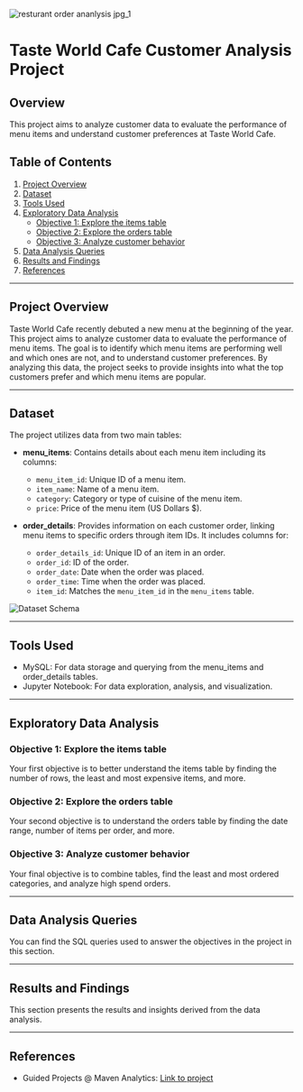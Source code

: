 ![resturant order ananlysis jpg_1](https://github.com/user-attachments/assets/eeb0334c-eae4-4c3b-a078-b1375e7523a8)

# Taste World Cafe Customer Analysis Project

## Overview
This project aims to analyze customer data to evaluate the performance of menu items and understand customer preferences at Taste World Cafe.

## Table of Contents
1. [Project Overview](#project-overview)
2. [Dataset](#dataset)
3. [Tools Used](#tools-used)
4. [Exploratory Data Analysis](#exploratory-data-analysis)
    - [Objective 1: Explore the items table](#objective-1-explore-the-items-table)
    - [Objective 2: Explore the orders table](#objective-2-explore-the-orders-table)
    - [Objective 3: Analyze customer behavior](#objective-3-analyze-customer-behavior)
5. [Data Analysis Queries](#data-analysis-queries)
6. [Results and Findings](#results-and-findings)
7. [References](#references)

---

## Project Overview
Taste World Cafe recently debuted a new menu at the beginning of the year. This project aims to analyze customer data to evaluate the performance of menu items. The goal is to identify which menu items are performing well and which ones are not, and to understand customer preferences. By analyzing this data, the project seeks to provide insights into what the top customers prefer and which menu items are popular.

---

## Dataset
The project utilizes data from two main tables:
- **menu_items**: Contains details about each menu item including its columns:
  - `menu_item_id`: Unique ID of a menu item.
  - `item_name`: Name of a menu item.
  - `category`: Category or type of cuisine of the menu item.
  - `price`: Price of the menu item (US Dollars $).

- **order_details**: Provides information on each customer order, linking menu items to specific orders through item IDs. It includes columns for:
  - `order_details_id`: Unique ID of an item in an order.
  - `order_id`: ID of the order.
  - `order_date`: Date when the order was placed.
  - `order_time`: Time when the order was placed.
  - `item_id`: Matches the `menu_item_id` in the `menu_items` table.
  
![Dataset Schema](https://github.com/user-attachments/assets/aa6cbf83-24f9-4b0c-8c9e-2f382d4a23e4)

---

## Tools Used
- MySQL: For data storage and querying from the menu_items and order_details tables.
- Jupyter Notebook: For data exploration, analysis, and visualization.

---

## Exploratory Data Analysis

### Objective 1: Explore the items table
Your first objective is to better understand the items table by finding the number of rows, the least and most expensive items, and more.

### Objective 2: Explore the orders table
Your second objective is to understand the orders table by finding the date range, number of items per order, and more.

### Objective 3: Analyze customer behavior
Your final objective is to combine tables, find the least and most ordered categories, and analyze high spend orders.

---

## Data Analysis Queries
You can find the SQL queries used to answer the objectives in the project in this section.

---

## Results and Findings
This section presents the results and insights derived from the data analysis.

---

## References
- Guided Projects @ Maven Analytics: [Link to project](https://app.mavenanalytics.io/guided-projects/d7167b45-6317-49c9-b2bb-42e2a9e9c0bc#4mVvHvyFSbxxbwMliOuEx9)
